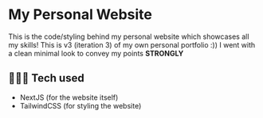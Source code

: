 # My Personal Website

This is the code/styling behind my personal website which showcases all my skills! This is v3 (iteration 3) of my own personal portfolio :)) I went with a clean minimal look to convey my points **STRONGLY**

## 🧑🏽‍💻 Tech used 

- NextJS (for the website itself)
- TailwindCSS (for styling the website)
